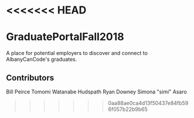 <<<<<<< HEAD
=======
# GraduatePortalFall2018

A place for potential employers to discover and connect to AlbanyCanCode's graduates.

## Contributors

Bill Peirce
Tomomi Watanabe Hudspath
Ryan Downey
Simona "simi" Asaro
>>>>>>> 0aa88ae0ca4d13f50437e84fb596f057b22b9b65
